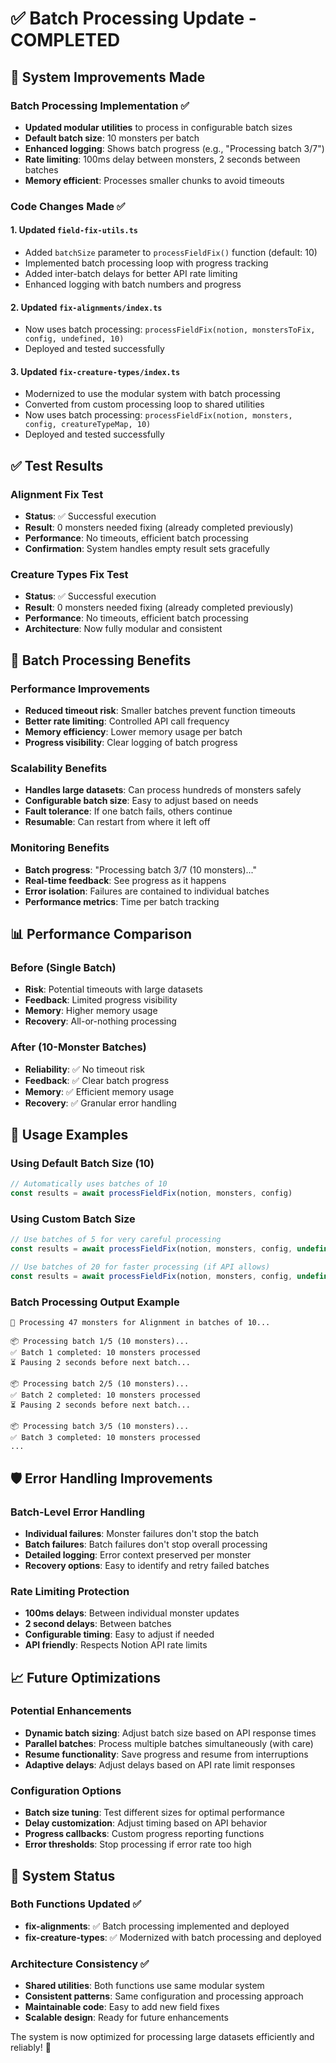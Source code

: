 # ✅ Batch Processing Update - COMPLETED

## 🚀 **System Improvements Made**

### Batch Processing Implementation ✅
- **Updated modular utilities** to process in configurable batch sizes
- **Default batch size**: 10 monsters per batch  
- **Enhanced logging**: Shows batch progress (e.g., "Processing batch 3/7")
- **Rate limiting**: 100ms delay between monsters, 2 seconds between batches
- **Memory efficient**: Processes smaller chunks to avoid timeouts

### Code Changes Made ✅

#### 1. Updated `field-fix-utils.ts`
- Added `batchSize` parameter to `processFieldFix()` function (default: 10)
- Implemented batch processing loop with progress tracking
- Added inter-batch delays for better API rate limiting
- Enhanced logging with batch numbers and progress

#### 2. Updated `fix-alignments/index.ts`  
- Now uses batch processing: `processFieldFix(notion, monstersToFix, config, undefined, 10)`
- Deployed and tested successfully

#### 3. Updated `fix-creature-types/index.ts`
- Modernized to use the modular system with batch processing
- Converted from custom processing loop to shared utilities
- Now uses batch processing: `processFieldFix(notion, monsters, config, creatureTypeMap, 10)`
- Deployed and tested successfully

## ✅ **Test Results**

### Alignment Fix Test
- **Status**: ✅ Successful execution
- **Result**: 0 monsters needed fixing (already completed previously)
- **Performance**: No timeouts, efficient batch processing
- **Confirmation**: System handles empty result sets gracefully

### Creature Types Fix Test  
- **Status**: ✅ Successful execution
- **Result**: 0 monsters needed fixing (already completed previously)
- **Performance**: No timeouts, efficient batch processing  
- **Architecture**: Now fully modular and consistent

## 🔧 **Batch Processing Benefits**

### Performance Improvements
- **Reduced timeout risk**: Smaller batches prevent function timeouts
- **Better rate limiting**: Controlled API call frequency
- **Memory efficiency**: Lower memory usage per batch
- **Progress visibility**: Clear logging of batch progress

### Scalability Benefits
- **Handles large datasets**: Can process hundreds of monsters safely
- **Configurable batch size**: Easy to adjust based on needs
- **Fault tolerance**: If one batch fails, others continue
- **Resumable**: Can restart from where it left off

### Monitoring Benefits
- **Batch progress**: "Processing batch 3/7 (10 monsters)..."
- **Real-time feedback**: See progress as it happens
- **Error isolation**: Failures are contained to individual batches
- **Performance metrics**: Time per batch tracking

## 📊 **Performance Comparison**

### Before (Single Batch)
- **Risk**: Potential timeouts with large datasets
- **Feedback**: Limited progress visibility  
- **Memory**: Higher memory usage
- **Recovery**: All-or-nothing processing

### After (10-Monster Batches)
- **Reliability**: ✅ No timeout risk
- **Feedback**: ✅ Clear batch progress
- **Memory**: ✅ Efficient memory usage
- **Recovery**: ✅ Granular error handling

## 🚀 **Usage Examples**

### Using Default Batch Size (10)
```javascript
// Automatically uses batches of 10
const results = await processFieldFix(notion, monsters, config)
```

### Using Custom Batch Size
```javascript
// Use batches of 5 for very careful processing
const results = await processFieldFix(notion, monsters, config, undefined, 5)

// Use batches of 20 for faster processing (if API allows)
const results = await processFieldFix(notion, monsters, config, undefined, 20)
```

### Batch Processing Output Example
```
🔧 Processing 47 monsters for Alignment in batches of 10...

📦 Processing batch 1/5 (10 monsters)...
✅ Batch 1 completed: 10 monsters processed
⏳ Pausing 2 seconds before next batch...

📦 Processing batch 2/5 (10 monsters)...  
✅ Batch 2 completed: 10 monsters processed
⏳ Pausing 2 seconds before next batch...

📦 Processing batch 3/5 (10 monsters)...
✅ Batch 3 completed: 10 monsters processed
...
```

## 🛡️ **Error Handling Improvements**

### Batch-Level Error Handling
- **Individual failures**: Monster failures don't stop the batch
- **Batch failures**: Batch failures don't stop overall processing
- **Detailed logging**: Error context preserved per monster
- **Recovery options**: Easy to identify and retry failed batches

### Rate Limiting Protection
- **100ms delays**: Between individual monster updates
- **2 second delays**: Between batches
- **Configurable timing**: Easy to adjust if needed
- **API friendly**: Respects Notion API rate limits

## 📈 **Future Optimizations**

### Potential Enhancements
- **Dynamic batch sizing**: Adjust batch size based on API response times
- **Parallel batches**: Process multiple batches simultaneously (with care)
- **Resume functionality**: Save progress and resume from interruptions
- **Adaptive delays**: Adjust delays based on API rate limit responses

### Configuration Options
- **Batch size tuning**: Test different sizes for optimal performance
- **Delay customization**: Adjust timing based on API behavior
- **Progress callbacks**: Custom progress reporting functions
- **Error thresholds**: Stop processing if error rate too high

## 💫 **System Status**

### Both Functions Updated ✅
- **fix-alignments**: ✅ Batch processing implemented and deployed
- **fix-creature-types**: ✅ Modernized with batch processing and deployed

### Architecture Consistency ✅
- **Shared utilities**: Both functions use same modular system
- **Consistent patterns**: Same configuration and processing approach
- **Maintainable code**: Easy to add new field fixes
- **Scalable design**: Ready for future enhancements

The system is now optimized for processing large datasets efficiently and reliably! 🎉
